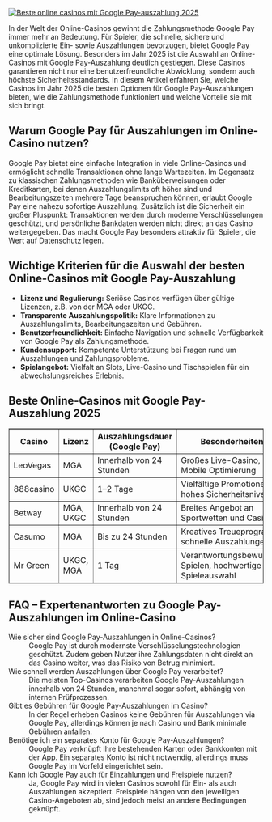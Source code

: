 [![Beste online casinos mit Google Pay-auszahlung 2025](https://123-caf.pages.dev/gitsignup.png)](https://vrmoo.ru/Bt82HjjY)

<p>In der Welt der Online-Casinos gewinnt die Zahlungsmethode Google Pay immer mehr an Bedeutung. Für Spieler, die schnelle, sichere und unkomplizierte Ein- sowie Auszahlungen bevorzugen, bietet Google Pay eine optimale Lösung. Besonders im Jahr 2025 ist die Auswahl an Online-Casinos mit Google Pay-Auszahlung deutlich gestiegen. Diese Casinos garantieren nicht nur eine benutzerfreundliche Abwicklung, sondern auch höchste Sicherheitsstandards. In diesem Artikel erfahren Sie, welche Casinos im Jahr 2025 die besten Optionen für Google Pay-Auszahlungen bieten, wie die Zahlungsmethode funktioniert und welche Vorteile sie mit sich bringt.</p>  <h2>Warum Google Pay für Auszahlungen im Online-Casino nutzen?</h2> <p>Google Pay bietet eine einfache Integration in viele Online-Casinos und ermöglicht schnelle Transaktionen ohne lange Wartezeiten. Im Gegensatz zu klassischen Zahlungsmethoden wie Banküberweisungen oder Kreditkarten, bei denen Auszahlungslimits oft höher sind und Bearbeitungszeiten mehrere Tage beanspruchen können, erlaubt Google Pay eine nahezu sofortige Auszahlung. Zusätzlich ist die Sicherheit ein großer Pluspunkt: Transaktionen werden durch moderne Verschlüsselungen geschützt, und persönliche Bankdaten werden nicht direkt an das Casino weitergegeben. Das macht Google Pay besonders attraktiv für Spieler, die Wert auf Datenschutz legen.</p>  <h2>Wichtige Kriterien für die Auswahl der besten Online-Casinos mit Google Pay-Auszahlung</h2> <ul> <li><strong>Lizenz und Regulierung:</strong> Seriöse Casinos verfügen über gültige Lizenzen, z.B. von der MGA oder UKGC.</li> <li><strong>Transparente Auszahlungspolitik:</strong> Klare Informationen zu Auszahlungslimits, Bearbeitungszeiten und Gebühren.</li> <li><strong>Benutzerfreundlichkeit:</strong> Einfache Navigation und schnelle Verfügbarkeit von Google Pay als Zahlungsmethode.</li> <li><strong>Kundensupport:</strong> Kompetente Unterstützung bei Fragen rund um Auszahlungen und Zahlungsprobleme.</li> <li><strong>Spielangebot:</strong> Vielfalt an Slots, Live-Casino und Tischspielen für ein abwechslungsreiches Erlebnis.</li> </ul>  <h2>Beste Online-Casinos mit Google Pay-Auszahlung 2025</h2> <table border="1" cellpadding="6" cellspacing="0"> <thead> <tr> <th>Casino</th> <th>Lizenz</th> <th>Auszahlungsdauer (Google Pay)</th> <th>Besonderheiten</th> </tr> </thead> <tbody> <tr> <td>LeoVegas</td> <td>MGA</td> <td>Innerhalb von 24 Stunden</td> <td>Großes Live-Casino, Mobile Optimierung</td> </tr> <tr> <td>888casino</td> <td>UKGC</td> <td>1–2 Tage</td> <td>Vielfältige Promotionen, hohes Sicherheitsniveau</td> </tr> <tr> <td>Betway</td> <td>MGA, UKGC</td> <td>Innerhalb von 24 Stunden</td> <td>Breites Angebot an Sportwetten und Casino</td> </tr> <tr> <td>Casumo</td> <td>MGA</td> <td>Bis zu 24 Stunden</td> <td>Kreatives Treueprogramm, schnelle Auszahlungen</td> </tr> <tr> <td>Mr Green</td> <td>UKGC, MGA</td> <td>1 Tag</td> <td>Verantwortungsbewusstes Spielen, hochwertige Spieleauswahl</td> </tr> </tbody> </table>  <h2>FAQ – Expertenantworten zu Google Pay-Auszahlungen im Online-Casino</h2> <dl> <dt>Wie sicher sind Google Pay-Auszahlungen in Online-Casinos?</dt> <dd>Google Pay ist durch modernste Verschlüsselungstechnologien geschützt. Zudem geben Nutzer ihre Zahlungsdaten nicht direkt an das Casino weiter, was das Risiko von Betrug minimiert.</dd>  <dt>Wie schnell werden Auszahlungen über Google Pay verarbeitet?</dt> <dd>Die meisten Top-Casinos verarbeiten Google Pay-Auszahlungen innerhalb von 24 Stunden, manchmal sogar sofort, abhängig von internen Prüfprozessen.</dd>  <dt>Gibt es Gebühren für Google Pay-Auszahlungen im Casino?</dt> <dd>In der Regel erheben Casinos keine Gebühren für Auszahlungen via Google Pay, allerdings können je nach Casino und Bank minimale Gebühren anfallen.</dd>  <dt>Benötige ich ein separates Konto für Google Pay-Auszahlungen?</dt> <dd>Google Pay verknüpft Ihre bestehenden Karten oder Bankkonten mit der App. Ein separates Konto ist nicht notwendig, allerdings muss Google Pay im Vorfeld eingerichtet sein.</dd>  <dt>Kann ich Google Pay auch für Einzahlungen und Freispiele nutzen?</dt> <dd>Ja, Google Pay wird in vielen Casinos sowohl für Ein- als auch Auszahlungen akzeptiert. Freispiele hängen von den jeweiligen Casino-Angeboten ab, sind jedoch meist an andere Bedingungen geknüpft.</dd> </dl>
